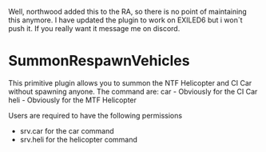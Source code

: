 Well, northwood added this to the RA, so there is no point of maintaining this anymore. I have updated the plugin to work on EXILED6 but i won´t push it. If you really want it message me on discord.

# SummonRespawnVehicles
This primitive plugin allows you to summon the NTF Helicopter and CI Car without spawning anyone.
The command are:
car - Obviously for the CI Car
heli - Obviously for the MTF Helicopter


Users are required to have the following permissions
- srv.car for the car command
- srv.heli for the helicopter command
